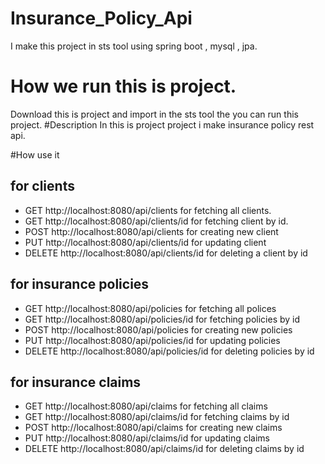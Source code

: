 # Insurance_Policy_Api
I make this project in sts tool using spring boot , mysql , jpa.
# How we run this is project.
Download this is project and import in the sts tool the you can run this project.
#Description
In this is project project  i make insurance policy rest api.

#How use it 
## for clients
- GET http://localhost:8080/api/clients         for fetching all clients.
- GET http://localhost:8080/api/clients/id       for fetching client by id.
- POST http://localhost:8080/api/clients             for creating new client
- PUT   http://localhost:8080/api/clients/id          for updating client
- DELETE  http://localhost:8080/api/clients/id       for deleting a client by id

## for insurance policies
- GET http://localhost:8080/api/policies         for fetching all polices
- GET  http://localhost:8080/api/policies/id    for fetching policies by id
- POST  http://localhost:8080/api/policies     for creating new policies
- PUT   http://localhost:8080/api/policies/id   for updating policies
- DELETE   http://localhost:8080/api/policies/id    for deleting policies by id

## for insurance claims
- GET http://localhost:8080/api/claims         for fetching all claims
- GET  http://localhost:8080/api/claims/id   for fetching claims by id
- POST  http://localhost:8080/api/claims     for creating new claims
- PUT   http://localhost:8080/api/claims/id   for updating claims
- DELETE  http://localhost:8080/api/claims/id   for deleting claims by id



